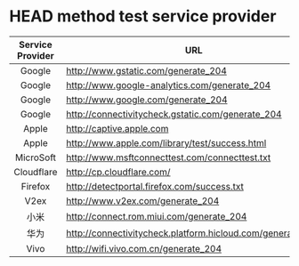 # HEAD method test service provider

|Service Provider|URL|http/https|IP Version|
|:-:|-|:-:|:-:|
|Google|http://www.gstatic.com/generate_204|204\|204|4+6|
|Google|http://www.google-analytics.com/generate_204|204\|204|4+6|
|Google|http://www.google.com/generate_204|204\|204|4+6|
|Google|http://connectivitycheck.gstatic.com/generate_204|204\|204|4+6|
|Apple|http://captive.apple.com|200\|200|4+6|
|Apple|http://www.apple.com/library/test/success.html|200\|200|4+6|
|MicroSoft|http://www.msftconnecttest.com/connecttest.txt|200\|error|4|
|Cloudflare|http://cp.cloudflare.com/|204\|204|4+6|
|Firefox|http://detectportal.firefox.com/success.txt|200\|200|4+6|
|V2ex|http://www.v2ex.com/generate_204|204\|301|4+6|
|小米|http://connect.rom.miui.com/generate_204|204\|204|4|
|华为|http://connectivitycheck.platform.hicloud.com/generate_204|204\|204|4|
|Vivo|http://wifi.vivo.com.cn/generate_204|204\|204|4|
